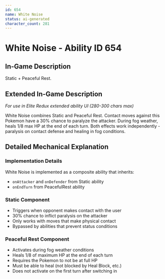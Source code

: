 ```yaml
---
id: 654
name: White Noise
status: ai-generated
character_count: 281
---
```


# White Noise - Ability ID 654

## In-Game Description
Static + Peaceful Rest.

## Extended In-Game Description
*For use in Elite Redux extended ability UI (280-300 chars max)*

White Noise combines Static and Peaceful Rest. Contact moves against this Pokemon have a 30% chance to paralyze the attacker. During fog weather, heals 1/8 max HP at the end of each turn. Both effects work independently - paralysis on contact defense and healing in fog conditions.

## Detailed Mechanical Explanation

### Implementation Details

White Noise is implemented as a composite ability that inherits:
- `onAttacker` and `onDefender` from Static ability
- `onEndTurn` from PeacefulRest ability

### Static Component
- Triggers when opponent makes contact with the user
- 30% chance to inflict paralysis on the attacker
- Only works with moves that make physical contact
- Bypassed by abilities that prevent status conditions

### Peaceful Rest Component  
- Activates during fog weather conditions
- Heals 1/8 of maximum HP at the end of each turn
- Requires the Pokemon to not be at full HP
- Must be able to heal (not blocked by Heal Block, etc.)
- Does not activate on the first turn after switching in
